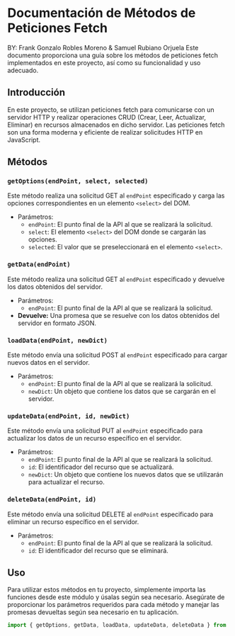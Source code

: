 # Documentación de Métodos de Peticiones Fetch
BY: Frank Gonzalo Robles Moreno & Samuel Rubiano Orjuela
Este documento proporciona una guía sobre los métodos de peticiones fetch implementados en este proyecto, así como su funcionalidad y uso adecuado.

## Introducción

En este proyecto, se utilizan peticiones fetch para comunicarse con un servidor HTTP y realizar operaciones CRUD (Crear, Leer, Actualizar, Eliminar) en recursos almacenados en dicho servidor. Las peticiones fetch son una forma moderna y eficiente de realizar solicitudes HTTP en JavaScript.

## Métodos

### `getOptions(endPoint, select, selected)`

Este método realiza una solicitud GET al `endPoint` especificado y carga las opciones correspondientes en un elemento `<select>` del DOM.

- Parámetros:
  - `endPoint`: El punto final de la API al que se realizará la solicitud.
  - `select`: El elemento `<select>` del DOM donde se cargarán las opciones.
  - `selected`: El valor que se preseleccionará en el elemento `<select>`.

### `getData(endPoint)`

Este método realiza una solicitud GET al `endPoint` especificado y devuelve los datos obtenidos del servidor.

- Parámetros:
  - `endPoint`: El punto final de la API al que se realizará la solicitud.
- **Devuelve:** Una promesa que se resuelve con los datos obtenidos del servidor en formato JSON.

### `loadData(endPoint, newDict)`

Este método envía una solicitud POST al `endPoint` especificado para cargar nuevos datos en el servidor.

- Parámetros:
  - `endPoint`: El punto final de la API al que se realizará la solicitud.
  - `newDict`: Un objeto que contiene los datos que se cargarán en el servidor.

### `updateData(endPoint, id, newDict)`

Este método envía una solicitud PUT al `endPoint` especificado para actualizar los datos de un recurso específico en el servidor.

- Parámetros:
  - `endPoint`: El punto final de la API al que se realizará la solicitud.
  - `id`: El identificador del recurso que se actualizará.
  - `newDict`: Un objeto que contiene los nuevos datos que se utilizarán para actualizar el recurso.

### `deleteData(endPoint, id)`

Este método envía una solicitud DELETE al `endPoint` especificado para eliminar un recurso específico en el servidor.

- Parámetros:
  - `endPoint`: El punto final de la API al que se realizará la solicitud.
  - `id`: El identificador del recurso que se eliminará.

## Uso

Para utilizar estos métodos en tu proyecto, simplemente importa las funciones desde este módulo y úsalas según sea necesario. Asegúrate de proporcionar los parámetros requeridos para cada método y manejar las promesas devueltas según sea necesario en tu aplicación.

```js
import { getOptions, getData, loadData, updateData, deleteData } from './api.js';
```
